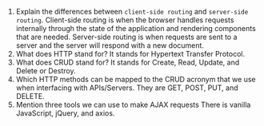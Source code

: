 1.  Explain the differences between `client-side routing` and `server-side routing`.
Client-side routing is when the browser handles requests internally through the state of the application and rendering components that are needed. Server-side routing is when requests are sent to a server and the server will respond with a new document.
1.  What does HTTP stand for?
It stands for Hypertext Transfer Protocol.
1.  What does CRUD stand for?
It stands for Create, Read, Update, and Delete or Destroy.
1.  Which HTTP methods can be mapped to the CRUD acronym that we use when interfacing with APIs/Servers.
They are GET, POST, PUT, and DELETE.
1.  Mention three tools we can use to make AJAX requests
There is vanilla JavaScript, jQuery, and axios.